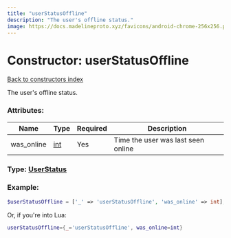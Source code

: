 ```yaml
---
title: "userStatusOffline"
description: "The user's offline status."
image: https://docs.madelineproto.xyz/favicons/android-chrome-256x256.png
---
```

# Constructor: userStatusOffline  
[Back to constructors index](index.md)



The user's offline status.

### Attributes:

| Name     |    Type       | Required | Description |
|----------|---------------|----------|-------------|
|was\_online|[int](../types/int.md) | Yes|Time the user was last seen online|



### Type: [UserStatus](../types/UserStatus.md)


### Example:

```php
$userStatusOffline = ['_' => 'userStatusOffline', 'was_online' => int];
```  


Or, if you're into Lua:

```lua
userStatusOffline={_='userStatusOffline', was_online=int}

```


